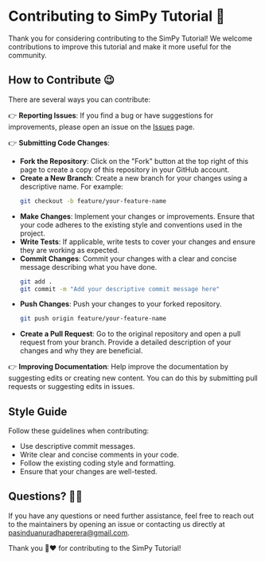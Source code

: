 # Contributing to SimPy Tutorial 🤗

Thank you for considering contributing to the SimPy Tutorial! We welcome contributions to improve this tutorial and make it more useful for the community.

## How to Contribute 😉

There are several ways you can contribute:

👉 **Reporting Issues**: If you find a bug or have suggestions for improvements, please open an issue on the [Issues](https://github.com/your-repo/issues) page.

👉 **Submitting Code Changes**:
   - **Fork the Repository**: Click on the "Fork" button at the top right of this page to create a copy of this repository in your GitHub account.
   - **Create a New Branch**: Create a new branch for your changes using a descriptive name. For example:
     ```bash
     git checkout -b feature/your-feature-name
     ```
   - **Make Changes**: Implement your changes or improvements. Ensure that your code adheres to the existing style and conventions used in the project.
   - **Write Tests**: If applicable, write tests to cover your changes and ensure they are working as expected.
   - **Commit Changes**: Commit your changes with a clear and concise message describing what you have done.
     ```bash
     git add .
     git commit -m "Add your descriptive commit message here"
     ```
   - **Push Changes**: Push your changes to your forked repository.
     ```bash
     git push origin feature/your-feature-name
     ```
   - **Create a Pull Request**: Go to the original repository and open a pull request from your branch. Provide a detailed description of your changes and why they are beneficial.

👉 **Improving Documentation**: Help improve the documentation by suggesting edits or creating new content. You can do this by submitting pull requests or suggesting edits in issues.

## Style Guide

Follow these guidelines when contributing:

- Use descriptive commit messages.
- Write clear and concise comments in your code.
- Follow the existing coding style and formatting.
- Ensure that your changes are well-tested.

## Questions? 🙋‍♂️

If you have any questions or need further assistance, feel free to reach out to the maintainers by opening an issue or contacting us directly at [pasinduanuradhaperera@gmail.com](mailto:pasinduanuradhaperera@gmail.com).

Thank you 🙏❤️ for contributing to the SimPy Tutorial!
